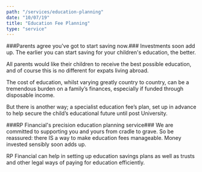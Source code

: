 ```yaml
---
path: "/services/education-planning"
date: "10/07/19"
title: "Education Fee Planning"
type: "service"
---
```


###Parents agree you've got to start saving now.###
Investments soon add up. The earlier you can start saving for your children's education, the better.

All parents would like their children to receive the best possible education, and of course this is no different for expats living abroad. 

The cost of education, whilst varying greatly country to country, can be a tremendous burden on a family’s finances, especially if funded through disposable income. 

But there is another way; a specialist education fee’s plan, set up in advance to help secure the child’s educational future until post University. 


###RP Financial's precision education planning service###
We are committed to supporting you and yours from cradle to grave. So be reassured: there IS a way to make education fees manageable. Money invested sensibly soon adds up.

RP Financial can help in setting up education savings plans as well as trusts and other legal ways of paying for education efficiently. 


